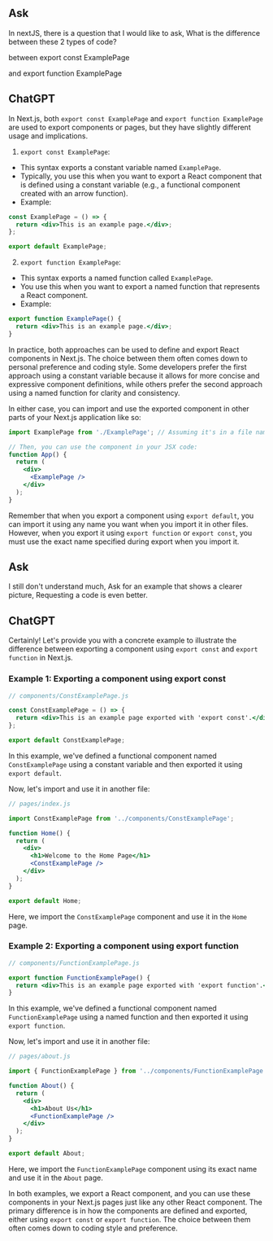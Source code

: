 ## Ask

In nextJS, there is a question that I would like to ask,
What is the difference between these 2 types of code?

between
export const ExamplePage

and
export function ExamplePage

## ChatGPT

In Next.js, both `export const ExamplePage` and `export function ExamplePage` are used to export components or pages, but they have slightly different usage and implications.

1. `export const ExamplePage`:
- This syntax exports a constant variable named `ExamplePage`.
- Typically, you use this when you want to export a React component that is defined using a constant variable (e.g., a functional component created with an arrow function).
- Example:

```jsx
const ExamplePage = () => {
  return <div>This is an example page.</div>;
};

export default ExamplePage;
```

2. `export function ExamplePage`:
- This syntax exports a named function called `ExamplePage`.
- You use this when you want to export a named function that represents a React component.
- Example:

```jsx
export function ExamplePage() {
  return <div>This is an example page.</div>;
}
```

In practice, both approaches can be used to define and export React components in Next.js. The choice between them often comes down to personal preference and coding style. Some developers prefer the first approach using a constant variable because it allows for more concise and expressive component definitions, while others prefer the second approach using a named function for clarity and consistency.

In either case, you can import and use the exported component in other parts of your Next.js application like so:

```jsx
import ExamplePage from './ExamplePage'; // Assuming it's in a file named ExamplePage.js

// Then, you can use the component in your JSX code:
function App() {
  return (
    <div>
      <ExamplePage />
    </div>
  );
}
```

Remember that when you export a component using `export default`, you can import it using any name you want when you import it in other files. However, when you export it using `export function` or `export const`, you must use the exact name specified during export when you import it.



## Ask

I still don't understand much,
Ask for an example that shows a clearer picture,
Requesting a code is even better.

## ChatGPT

Certainly! Let's provide you with a concrete example to illustrate the difference between exporting a component using `export const` and `export function` in Next.js.

### Example 1: Exporting a component using export const

```jsx
// components/ConstExamplePage.js

const ConstExamplePage = () => {
  return <div>This is an example page exported with 'export const'.</div>;
};

export default ConstExamplePage;
```

In this example, we've defined a functional component named `ConstExamplePage` using a constant variable and then exported it using `export default`.

Now, let's import and use it in another file:

```jsx
// pages/index.js

import ConstExamplePage from '../components/ConstExamplePage';

function Home() {
  return (
    <div>
      <h1>Welcome to the Home Page</h1>
      <ConstExamplePage />
    </div>
  );
}

export default Home;
```

Here, we import the `ConstExamplePage` component and use it in the `Home` page.

### Example 2: Exporting a component using export function

```jsx
// components/FunctionExamplePage.js

export function FunctionExamplePage() {
  return <div>This is an example page exported with 'export function'.</div>;
}
```

In this example, we've defined a functional component named `FunctionExamplePage` using a named function and then exported it using `export function`.

Now, let's import and use it in another file:

```jsx
// pages/about.js

import { FunctionExamplePage } from '../components/FunctionExamplePage';

function About() {
  return (
    <div>
      <h1>About Us</h1>
      <FunctionExamplePage />
    </div>
  );
}

export default About;
```

Here, we import the `FunctionExamplePage` component using its exact name and use it in the `About` page.

In both examples, we export a React component, and you can use these components in your Next.js pages just like any other React component. The primary difference is in how the components are defined and exported, either using `export const` or `export function`. The choice between them often comes down to coding style and preference.